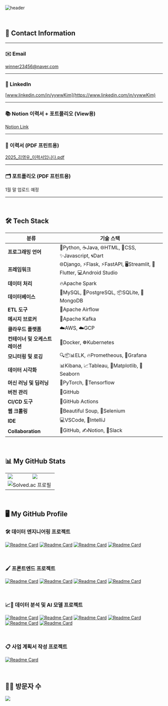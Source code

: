 
<!-- header를 표시한다 --> 
![header](https://capsule-render.vercel.app/api?type=soft&color=auto&height=150&section=header&text=😄😄😄김영우의%20집에%20오신%20것을%20환영합니다!!!!😄😄😄%20&render&fontSize=30&animation=twinkling)

<br>

<!-- Connect & Channel -->
## 🔗 Contact Information

---

### ✉️ Email
winner23456@naver.com

---

### 🔗 LinkedIn
[www.linkedin.com/in/yywwKim](https://www.linkedin.com/in/yywwKim)

---

### 📚 Notion 이력서 + 포트폴리오 (View용)
[Notion Link](https://delicate-trouble-d06.notion.site/Mike-Rachel-Kim-16b5bfcbe0478070bba3d56669ec1b74)

---

### 📄 이력서 (PDF 프린트용)
[2025_김영우_이력서입니다.pdf](https://github.com/user-attachments/files/18471764/2025_._.pdf)



---

### 🗂️ 포트폴리오 (PDF 프린트용)
1월 말 업로드 예정

---

<br>

<!-- 테크 스텍을 표시한다. --> 
## 🛠️  Tech Stack
분류                            | 기술 스택                                       |
|---------------------------------|------------------------------------------------|
| **프로그래밍 언어**             | 🐍Python, ☕Java, 🌐HTML, 🎨CSS, ✨Javascript,  🌀Dart                  |
| **프레임워크**             | 🌐Django, ⚡Flask, ⚡FastAPI, 🖥️Streamlit, 📱Flutter, 💻Android Studio                 |
| **데이터 처리**                 | 🔥Apache Spark          |
| **데이터베이스**                | 🐬MySQL, 🐘PostgreSQL, 📦SQLite, 🍃MongoDB                              |
| **ETL 도구**                   | 💨Apache Airflow                                 |
| **메시지 브로커**               | 💬Apache Kafka                                   |
| **클라우드 플랫폼**             | ☁️AWS, ☁️GCP                                    |
| **컨테이너 및 오케스트레이션**  | 🐳Docker, ☸️Kubernetes                             |
| **모니터링 및 로깅**            | 🔍📦📊ELK, 🔥Prometheous, 🌟Grafana                                           |
| **데이터 시각화**               | 📊Kibana, 📈Tableau, 🧮Matplotlib, 🌈Seaborn                                |
| **머신 러닝 및 딥러닝**         | 🧠PyTorch, 🔶Tensorflow      |
| **버전 관리**                   | 🐙GitHub                                 |
| **CI/CD 도구**                 |  🚀GitHub Actions          |
| **웹 크롤링**                 | 🍲Beautiful Soup, 🚗Selenium                       |
| **IDE**                         | 💻VSCode, 🔵IntelliJ                      |
| **Collaboration**                | 🐙GitHub, ✍️Notion, 🤝Slack                      |

<br>

<!-- Github Stats와 자주 사용하는 언어 그리고 코딩 테스트 레벨를 표시한다. -->
## 📊 My GitHub Stats
<table>
  <tr>
    <!-- GitHub Stats -->
    <td>
      <a href="https://github.com/anuraghazra/github-readme-stats">
        <img align="center" src="https://github-readme-stats.vercel.app/api?username=wwkler&count_private=true&show_icons=true&theme=flag-india&locale=kr" />
      </a>
    </td>
    <!-- Top Languages -->
    <td>
      <a href="https://github.com/anuraghazra/github-readme-stats">
        <img align="center" src="https://github-readme-stats.vercel.app/api/top-langs/?username=wwkler&layout=compact&hide=Jupyter%20Notebook" />
      </a>
    </td>
  </tr>
  <tr>
    <!-- Solved.ac Badge -->
    <td colspan="2" align="center">
      <a href="https://solved.ac/winner23456">
        <img align="left" src="http://mazassumnida.wtf/api/v2/generate_badge?boj=winner23456" alt="Solved.ac 프로필" />
      </a>
    </td>
  </tr>
</table>

<br>

<!-- GitHub 저장소 핀을 표시한다. -->
## 🖥️ My GitHub Profile

### 🛠️ 데이터 엔지니어링 프로젝트 
[![Readme Card](https://github-readme-stats.vercel.app/api/pin/?username=wwkler&repo=han_river_swarm&show_owner=true)](https://github.com/wwkler/han_river_swarm)
[![Readme Card](https://github-readme-stats.vercel.app/api/pin/?username=DEProjTeam07&repo=coc-model&show_owner=true)](https://github.com/DEProjTeam07/coc-model)
[![Readme Card](https://github-readme-stats.vercel.app/api/pin/?username=DEProjTeam07&repo=coc-pipeline&show_owner=true)](https://github.com/DEProjTeam07/coc-pipeline)
[![Readme Card](https://github-readme-stats.vercel.app/api/pin/?username=wwkler&repo=whisper_mlops_project&show_owner=true)](https://github.com/wwkler/whisper_mlops_project)

<br>

### 🖌️ 프론트엔드 프로젝트 
[![Readme Card](https://github-readme-stats.vercel.app/api/pin/?username=wwkler&repo=book&show_owner=true)](https://github.com/wwkler/book)
[![Readme Card](https://github-readme-stats.vercel.app/api/pin/?username=wwkler&repo=ENTER-FE&show_owner=true)](https://github.com/wwkler/ENTER-FE)
[![Readme Card](https://github-readme-stats.vercel.app/api/pin/?username=wwkler&repo=fine_dust&show_owner=true)](https://github.com/wwkler/fine_dust)
[![Readme Card](https://github-readme-stats.vercel.app/api/pin/?username=wwkler&repo=random_Cat&show_owner=true)](https://github.com/wwkler/random_Cat)

<br>

### 📈🤖 데이터 분석 및 AI 모델 프로젝트
[![Readme Card](https://github-readme-stats.vercel.app/api/pin/?username=wwkler&repo=car_condition_classification&show_owner=true)](https://github.com/wwkler/car_condition_classification)
[![Readme Card](https://github-readme-stats.vercel.app/api/pin/?username=wwkler&repo=sensor_data_pose_classification_version2&show_owner=true)](https://github.com/wwkler/sensor_data_pose_classification_version2)
[![Readme Card](https://github-readme-stats.vercel.app/api/pin/?username=wwkler&repo=Navi_Arrival_Time_Regression&show_owner=true)](https://github.com/wwkler/Navi_Arrival_Time_Regression)
[![Readme Card](https://github-readme-stats.vercel.app/api/pin/?username=wwkler&repo=Customer_Churn_Classification&show_owner=true)](https://github.com/wwkler/Customer_Churn_Classification)
[![Readme Card](https://github-readme-stats.vercel.app/api/pin/?username=wwkler&repo=Aivle_School_Apply_QA_Chatbot&show_owner=true)](https://github.com/wwkler/Aivle_School_Apply_QA_Chatbot)
[![Readme Card](https://github-readme-stats.vercel.app/api/pin/?username=wwkler&repo=ronaldo_anaylze_visualization&show_owner=true)](https://github.com/wwkler/ronaldo_anaylze_visualization)


<br>

### 📋 사업 계획서 작성 프로젝트 
[![Readme Card](https://github-readme-stats.vercel.app/api/pin/?username=wwkler&repo=business_planning&show_owner=true)](https://github.com/wwkler/business_planning)

<br>

<!-- Hits -->
## 🧑‍💻 방문자 수 
<a href="https://hits.seeyoufarm.com"><img src="https://hits.seeyoufarm.com/api/count/incr/badge.svg?url=https%3A%2F%2Fgithub.com%2Fwwkler&count_bg=%23EED916&title_bg=%23CF10DC&icon=&icon_color=%23E7E7E7&title=%EB%B0%A9%EB%AC%B8%EC%9E%90+%EC%88%98+&edge_flat=false"/></a>

